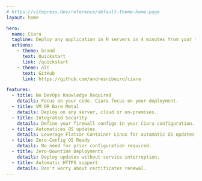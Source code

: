 ```yaml
---
# https://vitepress.dev/reference/default-theme-home-page
layout: home

hero:
  name: Ciara
  tagline: Deploy any application in N servers in 4 minutes from your terminal
  actions:
    - theme: brand
      text: Quickstart
      link: /quickstart
    - theme: alt
      text: GitHub
      link: https://github.com/andresribeiro/ciara

features:
  - title: No DevOps Knowledge Required
    details: Focus on your code. Ciara focus on your deployment.
  - title: VM OR Bare Metal
    details: Deploy on any server, cloud or on-premises.
  - title: Integrated Security
    details: Define your firewall configs in your Ciara configuration. We also set Fail2ban for you.
  - title: Automatices OS updates
    details: Leverage Flatcar Container Linux for automatic OS updates.
  - title: Zero-Config OS Ready
    details: No need for prior configuration required.
  - title: Zero-Downtime Deployments
    details: Deploy updates without service interruption.
  - title: Automatic HTTPS support
    details: Don't worry about certificates renewal.
---
```

